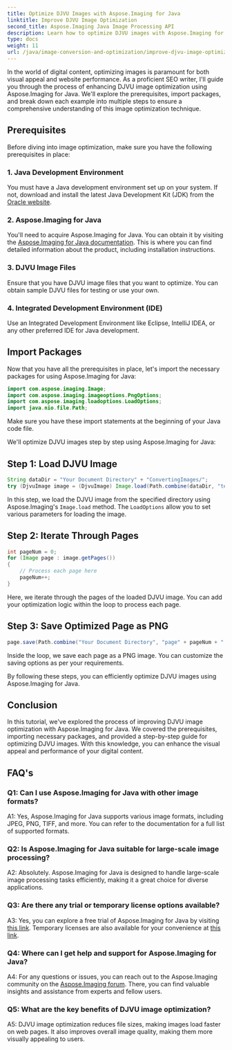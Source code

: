 ```yaml
---
title: Optimize DJVU Images with Aspose.Imaging for Java
linktitle: Improve DJVU Image Optimization
second_title: Aspose.Imaging Java Image Processing API
description: Learn how to optimize DJVU images with Aspose.Imaging for Java. Enhance visual appeal and performance effortlessly.
type: docs
weight: 11
url: /java/image-conversion-and-optimization/improve-djvu-image-optimization/
---
```

In the world of digital content, optimizing images is paramount for both visual appeal and website performance. As a proficient SEO writer, I'll guide you through the process of enhancing DJVU image optimization using Aspose.Imaging for Java. We'll explore the prerequisites, import packages, and break down each example into multiple steps to ensure a comprehensive understanding of this image optimization technique.

## Prerequisites

Before diving into image optimization, make sure you have the following prerequisites in place:

### 1. Java Development Environment

You must have a Java development environment set up on your system. If not, download and install the latest Java Development Kit (JDK) from the [Oracle website](https://www.oracle.com/java/technologies/javase-downloads).

### 2. Aspose.Imaging for Java

You'll need to acquire Aspose.Imaging for Java. You can obtain it by visiting the [Aspose.Imaging for Java documentation](https://reference.aspose.com/imaging/java/). This is where you can find detailed information about the product, including installation instructions.

### 3. DJVU Image Files

Ensure that you have DJVU image files that you want to optimize. You can obtain sample DJVU files for testing or use your own.

### 4. Integrated Development Environment (IDE)

Use an Integrated Development Environment like Eclipse, IntelliJ IDEA, or any other preferred IDE for Java development.

## Import Packages

Now that you have all the prerequisites in place, let's import the necessary packages for using Aspose.Imaging for Java:

```java
import com.aspose.imaging.Image;
import com.aspose.imaging.imageoptions.PngOptions;
import com.aspose.imaging.loadoptions.LoadOptions;
import java.nio.file.Path;
```

Make sure you have these import statements at the beginning of your Java code file.

We'll optimize DJVU images step by step using Aspose.Imaging for Java:

## Step 1: Load DJVU Image

```java
String dataDir = "Your Document Directory" + "ConvertingImages/";
try (DjvuImage image = (DjvuImage) Image.load(Path.combine(dataDir, "test.djvu"), new LoadOptions() {{ setBufferSizeHint(50); }}))
```

In this step, we load the DJVU image from the specified directory using Aspose.Imaging's `Image.load` method. The `LoadOptions` allow you to set various parameters for loading the image.

## Step 2: Iterate Through Pages

```java
int pageNum = 0;
for (Image page : image.getPages())
{
    // Process each page here
    pageNum++;
}
```

Here, we iterate through the pages of the loaded DJVU image. You can add your optimization logic within the loop to process each page.

## Step 3: Save Optimized Page as PNG

```java
page.save(Path.combine("Your Document Directory", "page" + pageNum + ".png"), new PngOptions());
```

Inside the loop, we save each page as a PNG image. You can customize the saving options as per your requirements.

By following these steps, you can efficiently optimize DJVU images using Aspose.Imaging for Java.

## Conclusion

In this tutorial, we've explored the process of improving DJVU image optimization with Aspose.Imaging for Java. We covered the prerequisites, importing necessary packages, and provided a step-by-step guide for optimizing DJVU images. With this knowledge, you can enhance the visual appeal and performance of your digital content.

## FAQ's

### Q1: Can I use Aspose.Imaging for Java with other image formats?

A1: Yes, Aspose.Imaging for Java supports various image formats, including JPEG, PNG, TIFF, and more. You can refer to the documentation for a full list of supported formats.

### Q2: Is Aspose.Imaging for Java suitable for large-scale image processing?

A2: Absolutely. Aspose.Imaging for Java is designed to handle large-scale image processing tasks efficiently, making it a great choice for diverse applications.

### Q3: Are there any trial or temporary license options available?

A3: Yes, you can explore a free trial of Aspose.Imaging for Java by visiting [this link](https://releases.aspose.com/). Temporary licenses are also available for your convenience at [this link](https://purchase.aspose.com/temporary-license/).

### Q4: Where can I get help and support for Aspose.Imaging for Java?

A4: For any questions or issues, you can reach out to the Aspose.Imaging community on the [Aspose.Imaging forum](https://forum.aspose.com/). There, you can find valuable insights and assistance from experts and fellow users.

### Q5: What are the key benefits of DJVU image optimization?

A5: DJVU image optimization reduces file sizes, making images load faster on web pages. It also improves overall image quality, making them more visually appealing to users.
